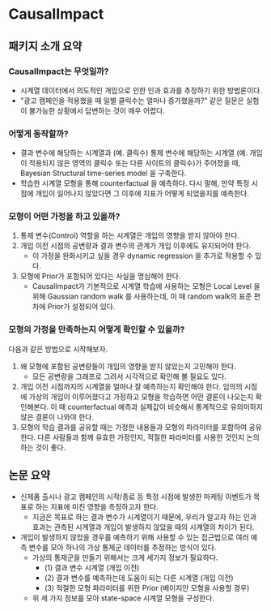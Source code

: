 # CausalImpact

## 패키지 소개 요약

### CausalImpact는 무엇일까?

- 시계열 데이터에서 의도적인 개입으로 인한 인과 효과를 추정하기 위한 방법론이다.
- "광고 캠페인을 적용했을 때 일별 클릭수는 얼마나 증가했을까?" 같은 질문은 실험이 불가능한 상황에서 답변하는 것이 매우 어렵다.

### 어떻게 동작할까?

- 결과 변수에 해당하는 시계열과 (예. 클릭수) 통제 변수에 해당하는 시계열 (예. 개입이 적용되지 않은 영역의 클릭수 또는 다른 사이트의 클릭수)가 주어졌을 때, Bayesian Structural time-series model 을 구축한다.
- 학습한 시계열 모형을 통해 counterfactual 을 예측하다. 다시 말해, 만약 특정 시점에 개입이 일어나지 않았다면 그 이후에 지표가 어떻게 되었을지를 예측한다.

### 모형이 어떤 가정을 하고 있을까?

1. 통제 변수(Control) 역할을 하는 시계열은 개입의 영향을 받지 않아야 한다.
2. 개입 이전 시점의 공변량과 결과 변수의 관계가 개입 이후에도 유지되어야 한다.
    - 이 가정을 완화시키고 싶을 경우 dynamic regression 을 추가로 적용할 수 있다.
3. 모형에 Prior가 포함되어 있다는 사실을 명심해야 한다.
    - CausalImpact가 기본적으로 시계열 학습에 사용하는 모형은 Local Level 을 위해 Gaussian random walk 를 사용하는데, 이 때 random walk의 표준 편차에 Prior가 설정되어 있다.

### 모형의 가정을 만족하는지 어떻게 확인할 수 있을까?

다음과 같은 방법으로 시작해보자.

1. 왜 모형에 포함된 공변량들이 개입의 영향을 받지 않았는지 고민해야 한다.
    - 모든 공변량을 그래프로 그려서 시각적으로 확인해 볼 필요도 있다.
2. 개입 이전 시점까지의 시계열을 얼마나 잘 예측하는지 확인해야 한다. 임의의 시점에 가상의 개입이 이루어졌다고 가정하고 모형을 학습하면 어떤 결론이 나오는지 확인해본다. 이 때 counterfactual 예측과 실제값이 비슷해서 통계적으로 유의미하지 않은 결론이 나와야 한다.
3. 모형의 학습 결과를 공유할 때는 가정한 내용들과 모형의 파라미터를 포함하여 공유한다. 다른 사람들과 함께 유효한 가정인지, 적절한 파라미터를 사용한 것인지 논의하는 것이 좋다.

## 논문 요약

- 신제품 출시나 광고 캠페인의 시작/종료 등 특정 시점에 발생한 마케팅 이벤트가 목표로 하는 지표에 미친 영향을 측정하고자 한다.
    - 지금은 목표로 하는 결과 변수가 시계열이기 때문에, 우리가 알고자 하는 인과 효과는 관측된 시계열과 개입이 발생하지 않았을 때의 시계열의 차이가 된다.
- 개입이 발생하지 않았을 경우를 예측하기 위해 사용할 수 있는 접근법으로 여러 예측 변수를 모아 하나의 가상 통제군 데이터를 추정하는 방식이 있다.
    - 가상의 통제군을 만들기 위해서는 크게 세가지 정보가 필요하다.
        - (1) 결과 변수 시계열 (개입 이전)
        - (2) 결과 변수를 예측하는데 도움이 되는 다른 시계열 (개입 이전)
        - (3) 적절한 모형 파라미터를 위한 Prior (베이지안 모형을 사용할 경우)
    - 위 세 가지 정보를 모아 state-space 시계열 모형을 구성한다.
